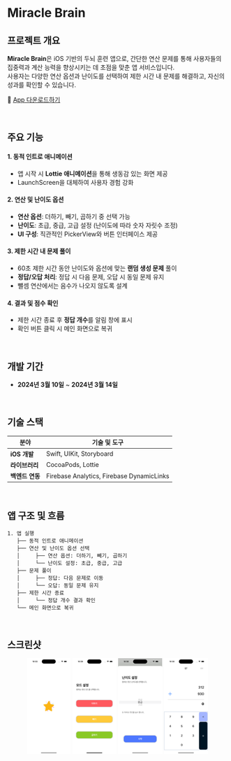 # Miracle Brain

## 프로젝트 개요
**Miracle Brain**은 iOS 기반의 두뇌 훈련 앱으로, 간단한 연산 문제를 통해 사용자들의 집중력과 계산 능력을 향상시키는 데 초점을 맞춘 앱 서비스입니다.  
사용자는 다양한 연산 옵션과 난이도를 선택하여 제한 시간 내 문제를 해결하고, 자신의 성과를 확인할 수 있습니다.  

📲 [App 다운로드하기](https://apps.apple.com/kr/app/%EB%AF%B8%EB%9D%BC%ED%81%B4-%EB%B8%8C%EB%A0%88%EC%9D%B8-miracle-brain/id6479227526)

<br>

## 주요 기능

#### 1. 동적 인트로 애니메이션
- 앱 시작 시 **Lottie 애니메이션**을 통해 생동감 있는 화면 제공
- LaunchScreen을 대체하여 사용자 경험 강화

#### 2. 연산 및 난이도 옵션
- **연산 옵션**: 더하기, 빼기, 곱하기 중 선택 가능  
- **난이도**: 초급, 중급, 고급 설정 (난이도에 따라 숫자 자릿수 조정)  
- **UI 구성**: 직관적인 PickerView와 버튼 인터페이스 제공  

#### 3. 제한 시간 내 문제 풀이
- 60초 제한 시간 동안 난이도와 옵션에 맞는 **랜덤 생성 문제** 풀이  
- **정답/오답 처리**: 정답 시 다음 문제, 오답 시 동일 문제 유지  
- 뺄셈 연산에서는 음수가 나오지 않도록 설계

#### 4. 결과 및 점수 확인
- 제한 시간 종료 후 **정답 개수**를 알림 창에 표시  
- 확인 버튼 클릭 시 메인 화면으로 복귀

<br>

## 개발 기간
- **2024년 3월 10일** ~ **2024년 3월 14일**

<br>

## 기술 스택

| **분야**              | **기술 및 도구**                                   |
|-----------------------|--------------------------------------------------|
| **iOS 개발**          | Swift, UIKit, Storyboard                         |
| **라이브러리**         | CocoaPods, Lottie                                |
| **백엔드 연동**        | Firebase Analytics, Firebase DynamicLinks        |

<br>

## 앱 구조 및 흐름

```plaintext
1. 앱 실행
   ├── 동적 인트로 애니메이션
   ├── 연산 및 난이도 옵션 선택
   │     ├── 연산 옵션: 더하기, 빼기, 곱하기
   │     └── 난이도 설정: 초급, 중급, 고급
   ├── 문제 풀이
   │     ├── 정답: 다음 문제로 이동
   │     └── 오답: 동일 문제 유지
   ├── 제한 시간 종료
   │     └── 정답 개수 결과 확인
   └── 메인 화면으로 복귀
```

<br>

## 스크린샷
<p align="center"> <img src="./img/intro1.png" width="20%" /> <img src="./img/mode.png" width="20%" /> <img src="./img/level.png" width="20%" /> <img src="./img/plus.png" width="20%" /> </p>

